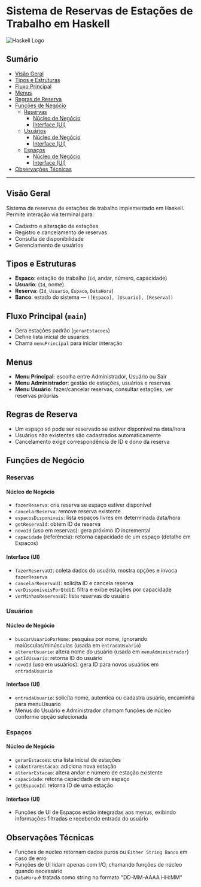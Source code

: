 # Sistema de Reservas de Estações de Trabalho em Haskell

![Haskell Logo](https://upload.wikimedia.org/wikipedia/commons/1/1c/Haskell-Logo.svg)

## Sumário
- [Visão Geral](#visão-geral)
- [Tipos e Estruturas](#tipos-e-estruturas)
- [Fluxo Principal](#fluxo-principal-main)
- [Menus](#menus)
- [Regras de Reserva](#regras-de-reserva)
- [Funções de Negócio](#funções-de-negócio)
  - [Reservas](#reservas)
    - [Núcleo de Negócio](#reservas---núcleo-de-negócio)
    - [Interface (UI)](#reservas---interface-ui)
  - [Usuários](#usuários)
    - [Núcleo de Negócio](#usuários---núcleo-de-negócio)
    - [Interface (UI)](#usuários---interface-ui)
  - [Espaços](#espaços)
    - [Núcleo de Negócio](#espaços---núcleo-de-negócio)
    - [Interface (UI)](#espaços---interface-ui)
- [Observações Técnicas](#observações-técnicas)

---

## Visão Geral

Sistema de reservas de estações de trabalho implementado em Haskell. Permite interação via terminal para:
- Cadastro e alteração de estações
- Registro e cancelamento de reservas
- Consulta de disponibilidade
- Gerenciamento de usuários

## Tipos e Estruturas

- **Espaco**: estação de trabalho (`Id`, andar, número, capacidade)
- **Usuario**: (`Id`, nome)
- **Reserva**: (`Id`, `Usuario`, `Espaco`, `DataHora`)
- **Banco**: estado do sistema — `([Espaco], [Usuario], [Reserva])`

## Fluxo Principal (`main`)

- Gera estações padrão (`gerarEstacoes`)
- Define lista inicial de usuários
- Chama `menuPrincipal` para iniciar interação

## Menus

- **Menu Principal**: escolha entre Administrador, Usuário ou Sair
- **Menu Administrador**: gestão de estações, usuários e reservas
- **Menu Usuário**: fazer/cancelar reservas, consultar estações, ver reservas próprias

## Regras de Reserva

- Um espaço só pode ser reservado se estiver disponível na data/hora
- Usuários não existentes são cadastrados automaticamente
- Cancelamento exige correspondência de ID e dono da reserva

## Funções de Negócio

### Reservas

#### Núcleo de Negócio

- `fazerReserva`: cria reserva se espaço estiver disponível
- `cancelarReserva`: remove reserva existente
- `espacosDisponiveis`: lista espaços livres em determinada data/hora
- `getReservaId`: obtém ID de reserva
- `novoId` (uso em reservas): gera próximo ID incremental
- `capacidade` (referência): retorna capacidade de um espaço (detalhe em Espaços)

#### Interface (UI)

- `fazerReservaUI`: coleta dados do usuário, mostra opções e invoca `fazerReserva`
- `cancelarReservaUI`: solicita ID e cancela reserva
- `verDisponiveisPorQtdUI`: filtra e exibe estações por capacidade
- `verMinhasReservasUI`: lista reservas do usuário

### Usuários

#### Núcleo de Negócio

- `buscarUsuarioPorNome`: pesquisa por nome, ignorando maiúsculas/minúsculas (usada em `entradaUsuario`)
- `alterarUsuario`: altera nome do usuário (usada em `menuAdministrador`)
- `getIdUsuario`: retorna ID do usuário
- `novoId` (uso em usuários): gera ID para novos usuários em `entradaUsuario`

#### Interface (UI)

- `entradaUsuario`: solicita nome, autentica ou cadastra usuário, encaminha para menuUsuario
- Menus do Usuário e Administrador chamam funções de núcleo conforme opção selecionada

### Espaços

#### Núcleo de Negócio

- `gerarEstacoes`: cria lista inicial de estações
- `cadastrarEstacao`: adiciona nova estação
- `alterarEstacao`: altera andar e número de estação existente
- `capacidade`: retorna capacidade de um espaço
- `getEspacoId`: retorna ID de uma estação

#### Interface (UI)

- Funções de UI de Espaços estão integradas aos menus, exibindo informações filtradas e recebendo entrada do usuário

## Observações Técnicas

- Funções de núcleo retornam dados puros ou `Either String Banco` em caso de erro
- Funções de UI lidam apenas com I/O, chamando funções de núcleo quando necessário
- `DataHora` é tratada como string no formato "DD-MM-AAAA HH:MM"